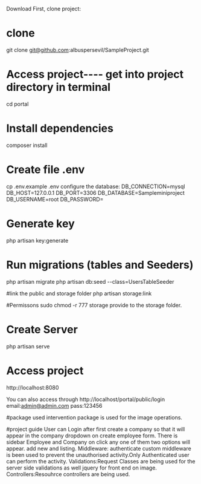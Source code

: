 Download
First, clone project:

# clone
git clone git@github.com:albuspersevil/SampleProject.git

# Access project---- get into project directory in terminal
cd portal

# Install dependencies
composer install

# Create file .env
cp .env.example .env
configure the database:
DB_CONNECTION=mysql
DB_HOST=127.0.0.1
DB_PORT=3306
DB_DATABASE=Sampleminiproject
DB_USERNAME=root
DB_PASSWORD=

# Generate key
php artisan key:generate

# Run migrations (tables and Seeders)
php artisan migrate
php artisan db:seed --class=UsersTableSeeder

#link the public and storage folder
php artisan storage:link

#Permissons
sudo chmod -r 777 storage  provide to the storage folder.
 
# Create Server
php artisan serve

# Access project
http://localhost:8080

You can also access through http://localhost/portal/public/login
email:admin@admin.com
pass:123456

#package used 
intervention package is used for the image operations.

#project guide
User can Login after first create a company so that it will appear in the company dropdown on create employee form.
There is sidebar Employee and Company on click any one of them two options will appear.
add new and listing.
Middleware: authenticate custom middleware is been used to prevent the unauthorised activity.Only Authenticated user can perform the activity.
Validations:Request Classes are being used for the server side validations as well jquery for front end on image.
Controllers:Resouhrce controllers are being used.
